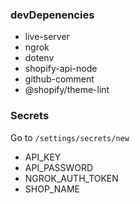 ### devDepenencies
- live-server
- ngrok
- dotenv
- shopify-api-node
- github-comment
- @shopify/theme-lint

### Secrets 

Go to `/settings/secrets/new`

- API_KEY
- API_PASSWORD
- NGROK_AUTH_TOKEN
- SHOP_NAME